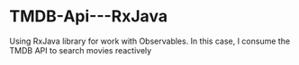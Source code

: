 # TMDB-Api---RxJava
Using RxJava library for work with Observables. In this case, I consume the TMDB API to search movies reactively
